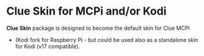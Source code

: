 # Clue Skin for MCPi and/or Kodi

**Clue Skin** package is designed to become the default skin for Clue MCPi 
- (Kodi fork for Raspberry Pi - but could be used also as a standalone skin 
for Kodi (v17 compatible).
